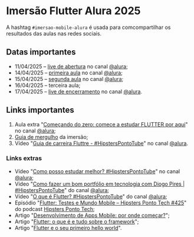 # Imersão Flutter Alura 2025

A hashtag `#imersao-mobile-alura` é usada para comcompartilhar os resultados das aulas nas redes sociais.

## Datas importantes

- 11/04/2025 – [live de abertura](https://www.youtube.com/live/6b-UyD2mrVo) no canal [@alura](https://www.youtube.com/@alura);
- 14/04/2025 – [primeira aula](https://youtu.be/kXsfHBzzlhE) no canal [@alura](https://www.youtube.com/@alura);
- 15/04/2025 – [segunda aula](https://youtu.be/_M_u8ayAsMo) no canal [@alura](https://www.youtube.com/@alura);
- 16/04/2025 – terceira aula;
- 17/04/2025 – [live de encerramento](https://www.youtube.com/live/FE5BJEERNMs) no canal [@alura](https://www.youtube.com/@alura).

## Links importantes

1. Aula extra "[Começando do zero: comece a estudar FLUTTER por aqui](https://youtu.be/jaa_uUfppjc)" no canal [@alura](https://www.youtube.com/@alura);
2. [Guia de mergulho](https://grupoalura.notion.site/Imers-o-Mobile-Guia-de-Mergulho-1ba379bdd09b80e3ac18c8512f31530d) da imersão;
3. Vídeo "[Guia de carreira Fluttre - #HipstersPontoTube](https://youtu.be/ofuHDFOcgr8)" no canal [@alura](https://www.youtube.com/@alura).

### Links extras

- Vídeo "[Como posso estudar melhor? #HipstersPontoTube](https://youtu.be/Is6c9KSGCbk)" no canal [@alura](https://www.youtube.com/@alura);
- Vídeo "[Como fazer um bom portfólio em tecnologia com Diogo Pires | #HipstersPontoTube](https://youtu.be/gu1OXrirC0U)" do canal [@alura](https://www.youtube.com/@alura);
- Vídeo "[O que é Flutter? #HipstersPontoTube](https://youtu.be/So5C-XSfGW0)" do canal [@alura](https://www.youtube.com/@alura);
- Episódio "[Flutter: Testes e Mundo Mobile – Hipsters Ponto Tech #425](https://pca.st/icb8ktgw)" do podcast [Hipsters Ponto Tech](https://pca.st/hpt);
- Artigo "[Desenvolvimento de Apps Mobile: por onde começar?](https://www.alura.com.br/artigos/desenvolvimento-apps-mobile-por-onde-comecar)";
- Artigo "[Flutter: o que é e tudo sobre o framework](https://www.alura.com.br/artigos/desenvolvimento-apps-mobile-por-onde-comecar)";
- Artigo "[Flutter e o seu primeiro hello world](https://www.alura.com.br/artigos/como-criar-um-projeto-com-flutter-hello-world)".

